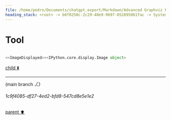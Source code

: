 ```yaml
---
file: /home/pedro/Documents/chatgpt_export/Markdown/Advanced Graphviz Features Demo.md
heading_stack: <root> -> b6f0250c-2c29-48e9-9697-052895061fac -> System -> c0382b3d-5622-418c-82c6-9718652426a2 -> System -> aaa25ba6-dd5e-4b1d-a80b-8cfeb32cd076 -> User -> 2dfbde17-251d-4960-802d-72d431931ba2 -> Assistant -> aaa29eee-17fd-487c-9deb-9b0f300cc79d -> User -> 899b2696-4470-4399-bbbf-d405265e6076 -> Assistant -> 1. Cluster Subgraphs -> aaa2a038-fe85-4b61-ac93-315b624f7960 -> User -> 247dcca5-8dcd-41d5-99b5-0f9c27db63cd -> Assistant -> 9a45f68f-3816-4a98-9de0-66386b0eb41d -> Tool
---
```

# Tool

```python

<<ImageDisplayed>><IPython.core.display.Image object>
```

[child ⬇️](#1c9f4085-df27-4ed2-bfd8-547cd8e5e1e2)

---

(main branch ⎇)
###### 1c9f4085-df27-4ed2-bfd8-547cd8e5e1e2
[parent ⬆️](#9a45f68f-3816-4a98-9de0-66386b0eb41d)
